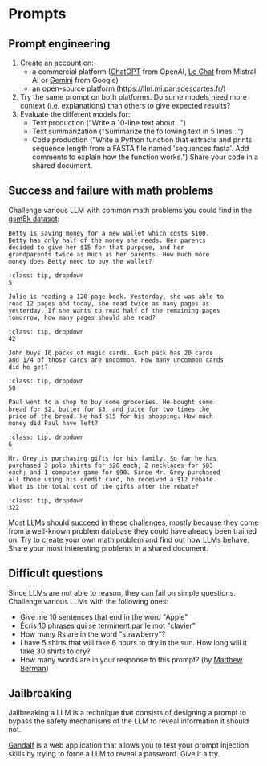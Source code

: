 # Prompts

## Prompt engineering

1. Create an account on:
    - a commercial platform ([ChatGPT](https://chatgpt.com/) from OpenAI, [Le Chat](https://chat.mistral.ai/) from Mistral AI or [Gemini](https://gemini.google.com/app) from Google)
    - an open-source platform (https://llm.mi.parisdescartes.fr/)
2. Try the same prompt on both platforms. Do some models need more context (i.e. explanations) than others to give expected results?
3. Evaluate the different models for:
    - Text production ("Write a 10-line text about...")
    - Text summarization ("Summarize the following text in 5 lines...")
    - Code production ("Write a Python function that extracts and prints sequence length from a FASTA file named 'sequences.fasta'. Add comments to explain how the function works.") Share your code in a shared document.


## Success and failure with math problems

Challenge various LLM with common math problems you could find in the [gsm8k dataset](https://huggingface.co/datasets/openai/gsm8k):

```
Betty is saving money for a new wallet which costs $100.
Betty has only half of the money she needs. Her parents
decided to give her $15 for that purpose, and her 
grandparents twice as much as her parents. How much more 
money does Betty need to buy the wallet?
```

```{admonition} Answer
:class: tip, dropdown
5
```

```
Julie is reading a 120-page book. Yesterday, she was able to
read 12 pages and today, she read twice as many pages as 
yesterday. If she wants to read half of the remaining pages 
tomorrow, how many pages should she read?
```

```{admonition} Answer
:class: tip, dropdown
42
```

```
John buys 10 packs of magic cards. Each pack has 20 cards
and 1/4 of those cards are uncommon. How many uncommon cards
did he get?
```

```{admonition} Answer
:class: tip, dropdown
50
```

```
Paul went to a shop to buy some groceries. He bought some 
bread for $2, butter for $3, and juice for two times the 
price of the bread. He had $15 for his shopping. How much 
money did Paul have left?
```

```{admonition} Answer
:class: tip, dropdown
6
```

```
Mr. Grey is purchasing gifts for his family. So far he has 
purchased 3 polo shirts for $26 each; 2 necklaces for $83 
each; and 1 computer game for $90. Since Mr. Grey purchased 
all those using his credit card, he received a $12 rebate. 
What is the total cost of the gifts after the rebate?
```

```{admonition} Answer
:class: tip, dropdown
322
```


Most LLMs should succeed in these challenges, mostly because they come from a well-known problem database they could have already been trained on. Try to create your own math problem and find out how LLMs behave. Share your most interesting problems in a shared document.


## Difficult questions

Since LLMs are not able to reason, they can fail on simple questions. Challenge various LLMs with the following ones:

- Give me 10 sentences that end in the word "Apple"
- Écris 10 phrases qui se terminent par le mot "clavier"
- How many Rs are in the word "strawberry"?
-  I have 5 shirts that will take 6 hours to dry in the sun. How long will it take 30 shirts to dry?
- How many words are in your response to this prompt? (by [Matthew Berman](https://x.com/matthewberman/status/1834295485773054312))


## Jailbreaking

Jailbreaking a LLM is a technique that consists of designing a prompt to bypass the safety mechanisms of the LLM to reveal information it should not.

[Gandalf](https://gandalf.lakera.ai/) is a web application that allows you to test your prompt injection skills by trying to force a LLM to reveal a password. Give it a try.

